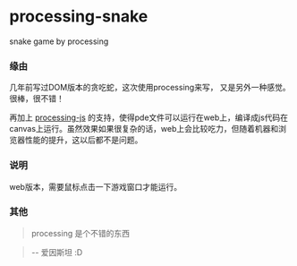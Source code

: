 # processing-snake
snake game by processing

### 缘由

几年前写过DOM版本的贪吃蛇，这次使用processing来写，
又是另外一种感觉。很棒，很不错！

再加上 [processing-js](https://github.com/jeresig/processing-js) 的支持，使得pde文件可以运行在web上，编译成js代码在canvas上运行。虽然效果如果很复杂的话，web上会比较吃力，但随着机器和浏览器性能的提升，这以后都不是问题。

### 说明

web版本，需要鼠标点击一下游戏窗口才能运行。

### 其他

>  processing 是个不错的东西

>  -- 爱因斯坦 :D
